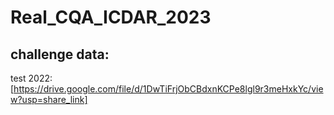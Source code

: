 # Real_CQA_ICDAR_2023

## challenge data: 
test 2022: [https://drive.google.com/file/d/1DwTiFrjObCBdxnKCPe8lgl9r3meHxkYc/view?usp=share_link]
